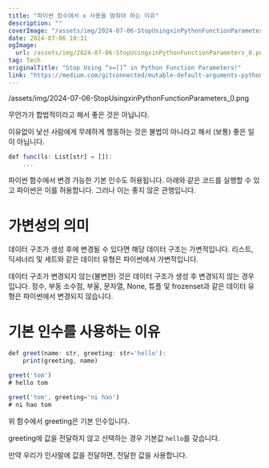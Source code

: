 ```yaml
---
title: "파이썬 함수에서 x 사용을 멈춰야 하는 이유"
description: ""
coverImage: "/assets/img/2024-07-06-StopUsingxinPythonFunctionParameters_0.png"
date: 2024-07-06 10:31
ogImage: 
  url: /assets/img/2024-07-06-StopUsingxinPythonFunctionParameters_0.png
tag: Tech
originalTitle: "Stop Using “x=[]” in Python Function Parameters!"
link: "https://medium.com/gitconnected/mutable-default-arguments-python-bad-366459d31723"
---
```



/assets/img/2024-07-06-StopUsingxinPythonFunctionParameters_0.png

무언가가 합법적이라고 해서 좋은 것은 아닙니다.

이유없이 낯선 사람에게 무례하게 행동하는 것은 불법이 아니라고 해서 (보통) 좋은 일이 아닙니다.

```js
def func(ls: List[str] = []):
    ...
```

<!-- TIL 수평 -->
<ins class="adsbygoogle"
     style="display:block"
     data-ad-client="ca-pub-4877378276818686"
     data-ad-slot="1549334788"
     data-ad-format="auto"
     data-full-width-responsive="true"></ins>
<script>
(adsbygoogle = window.adsbygoogle || []).push({});
</script>

파이썬 함수에서 변경 가능한 기본 인수도 허용됩니다. 아래와 같은 코드를 실행할 수 있고 파이썬은 이를 허용합니다. 그러나 이는 좋지 않은 관행입니다.

# 가변성의 의미

데이터 구조가 생성 후에 변경될 수 있다면 해당 데이터 구조는 가변적입니다. 리스트, 딕셔너리 및 세트와 같은 데이터 유형은 파이썬에서 가변적입니다.

데이터 구조가 변경되지 않는(불변한) 것은 데이터 구조가 생성 후 변경되지 않는 경우입니다. 정수, 부동 소수점, 부울, 문자열, None, 튜플 및 frozenset과 같은 데이터 유형은 파이썬에서 변경되지 않습니다.

<!-- TIL 수평 -->
<ins class="adsbygoogle"
     style="display:block"
     data-ad-client="ca-pub-4877378276818686"
     data-ad-slot="1549334788"
     data-ad-format="auto"
     data-full-width-responsive="true"></ins>
<script>
(adsbygoogle = window.adsbygoogle || []).push({});
</script>

# 기본 인수를 사용하는 이유

```js
def greet(name: str, greeting: str='hello'):
    print(greeting, name)

greet('tom')    
# hello tom

greet('tom', greeting='ni hao')
# ni hao tom
```

위 함수에서 greeting은 기본 인수입니다.

greeting에 값을 전달하지 않고 선택하는 경우 기본값 `hello`를 갖습니다.

<!-- TIL 수평 -->
<ins class="adsbygoogle"
     style="display:block"
     data-ad-client="ca-pub-4877378276818686"
     data-ad-slot="1549334788"
     data-ad-format="auto"
     data-full-width-responsive="true"></ins>
<script>
(adsbygoogle = window.adsbygoogle || []).push({});
</script>

만약 우리가 인사말에 값을 전달하면, 전달한 값을 사용합니다.